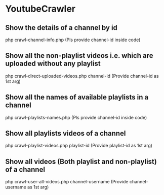 # YoutubeCrawler

## Show the details of a channel by id 
php crawl-channel-info.php (Pls provide channel-id inside code)

## Show all the non-playlist videos i.e. which are uploaded without any playlist
php crawl-direct-uploaded-videos.php channel-id (Provide channel-id as 1st arg)

## Show all the names of available playlists in a channel 
php crawl-playlists-names.php (Pls provide channel-id inside code)

## Show all playlists videos of a channel
php crawl-playlist-videos.php playlist-id (Provide playlist-id as 1st arg)

## Show all videos (Both playlist and non-playlist) of a channel
php crawl-user-all-videos.php channel-username (Provide channel-username as 1st arg)

